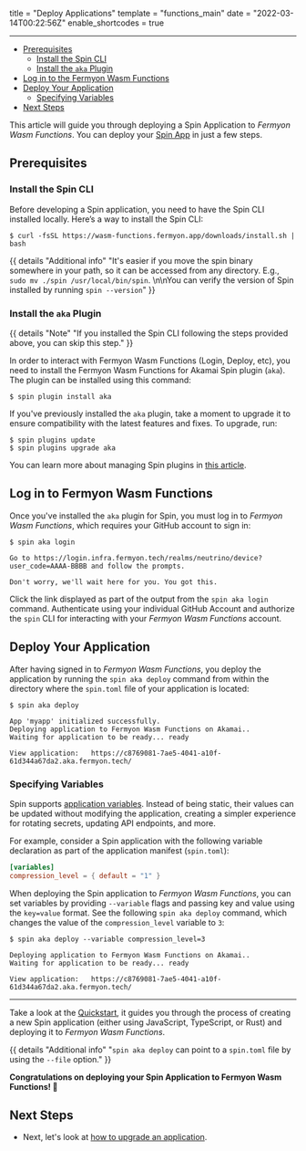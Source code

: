 title = "Deploy Applications"
template = "functions_main"
date = "2022-03-14T00:22:56Z"
enable_shortcodes = true

---
- [Prerequisites](#prerequisites)
  - [Install the Spin CLI](#install-the-spin-cli)
  - [Install the `aka` Plugin](#install-the-aka-plugin)
- [Log in to the Fermyon Wasm Functions](#log-in-to-the-fermyon-wasm-functions)
- [Deploy Your Application](#deploy-your-application)
  - [Specifying Variables](#specifying-variables)
- [Next Steps](#next-steps)

This article will guide you through deploying a Spin Application to _Fermyon Wasm Functions_. You can deploy your [Spin App](https://spinframework.dev) in just a few steps.

## Prerequisites

### Install the Spin CLI

Before developing a Spin application, you need to have the Spin CLI installed locally. Here’s a way to install the Spin CLI:

<!-- @selectiveCpy -->

```console
$ curl -fsSL https://wasm-functions.fermyon.app/downloads/install.sh | bash
```

{{ details "Additional info" "It's easier if you move the spin binary somewhere in your path, so it can be accessed from any directory. E.g., `sudo mv ./spin /usr/local/bin/spin`. \n\nYou can verify the version of Spin installed by running `spin --version`" }}

### Install the `aka` Plugin

{{ details "Note" "If you installed the Spin CLI following the steps provided above, you can skip this step." }}

In order to interact with Fermyon Wasm Functions (Login, Deploy, etc), you need to install the Fermyon Wasm Functions for Akamai Spin plugin (`aka`). The plugin can be installed using this command:

<!-- @selectiveCpy -->

```console
$ spin plugin install aka
```

If you've previously installed the `aka` plugin, take a moment to upgrade it to ensure compatibility with the latest features and fixes. To upgrade, run:

<!-- @selectiveCpy -->

```console
$ spin plugins update
$ spin plugins upgrade aka
```

You can learn more about managing Spin plugins in [this article](https://spinframework.dev/v3/managing-plugins.md).

## Log in to Fermyon Wasm Functions

Once you've installed the `aka` plugin for Spin, you must log in to _Fermyon Wasm Functions_, which requires your GitHub account to sign in:

<!-- @selectiveCpy -->

```console
$ spin aka login
```

<!-- @nocpy -->

```console
Go to https://login.infra.fermyon.tech/realms/neutrino/device?user_code=AAAA-BBBB and follow the prompts.

Don't worry, we'll wait here for you. You got this.
```

Click the link displayed as part of the output from the `spin aka login` command. Authenticate using your individual GitHub Account and authorize the `spin` CLI for interacting with your _Fermyon Wasm Functions_ account.

## Deploy Your Application

After having signed in to _Fermyon Wasm Functions_, you deploy the application by running the `spin aka deploy` command from within the directory where the `spin.toml` file of your application is located:

<!-- @selectiveCpy -->

```console
$ spin aka deploy
```

<!-- @nocpy -->

```console
App 'myapp' initialized successfully.
Deploying application to Fermyon Wasm Functions on Akamai..
Waiting for application to be ready... ready

View application:   https://c8769081-7ae5-4041-a10f-61d344a67da2.aka.fermyon.tech/
```

### Specifying Variables

Spin supports [application variables](https://spinframework.dev/variables). Instead of being static, their values can be updated without modifying the application, creating a simpler experience for rotating secrets, updating API endpoints, and more.

For example, consider a Spin application with the following variable declaration as part of the application manifest (`spin.toml`):

<!-- @selectiveCpy -->

```toml
[variables]
compression_level = { default = "1" }
```

When deploying the Spin application to _Fermyon Wasm Functions_, you can set variables by providing `--variable` flags and passing key and value using the `key=value` format. See the following `spin aka deploy` command, which changes the value of the `compression_level` variable to `3`:

<!-- @selectiveCpy -->

```console
$ spin aka deploy --variable compression_level=3
```

<!-- @nocpy -->

```console
Deploying application to Fermyon Wasm Functions on Akamai..
Waiting for application to be ready... ready

View application:   https://c8769081-7ae5-4041-a10f-61d344a67da2.aka.fermyon.tech/
```

---

Take a look at the [Quickstart](quickstart), it guides you through the process of creating a new Spin application (either using JavaScript, TypeScript, or Rust) and deploying it to _Fermyon Wasm Functions_.

{{ details "Additional info" "`spin aka deploy` can point to a `spin.toml` file by using the `--file` option." }}

**Congratulations on deploying your Spin Application to Fermyon Wasm Functions! 🥳**

## Next Steps

- Next, let's look at [how to upgrade an application](upgrade).
